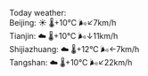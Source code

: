 Today weather:  
Beijing: ☀️   🌡️+10°C 🌬️↙7km/h  
Tianjin: ☁️   🌡️+10°C 🌬️↓11km/h  
Shijiazhuang: ☁️   🌡️+12°C 🌬️←7km/h  
Tangshan: ☁️   🌡️+10°C 🌬️↙22km/h  
